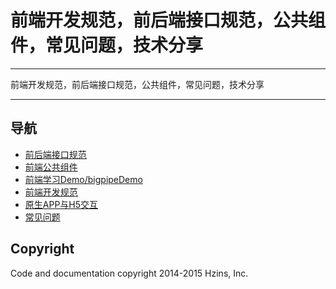 # 前端开发规范，前后端接口规范，公共组件，常见问题，技术分享

---

前端开发规范，前后端接口规范，公共组件，常见问题，技术分享

---



## 导航
      
- [前后端接口规范](http://techdoc.oa.com/FrontDev/Public/tree/master/%E5%89%8D%E5%90%8E%E7%AB%AF%E6%8E%A5%E5%8F%A3%E8%A7%84%E8%8C%83)
- [前端公共组件](http://techdoc.oa.com/FrontDev/Public/tree/master/%E5%89%8D%E7%AB%AF%E5%85%AC%E5%85%B1%E7%BB%84%E4%BB%B6)
- [前端学习Demo/bigpipeDemo](http://techdoc.oa.com/FrontDev/Public/tree/master/%E5%89%8D%E7%AB%AF%E5%AD%A6%E4%B9%A0Demo/bigpipeDemo)  
- [前端开发规范](http://techdoc.oa.com/FrontDev/Public/tree/master/%E5%89%8D%E7%AB%AF%E5%BC%80%E5%8F%91%E8%A7%84%E8%8C%83)
- [原生APP与H5交互](http://techdoc.oa.com/FrontDev/Public/tree/master/%E5%8E%9F%E7%94%9FAPP%E4%B8%8EH5%E4%BA%A4%E4%BA%92)
- [常见问题](http://techdoc.oa.com/FrontDev/Public/tree/master/%E5%B8%B8%E8%A7%81%E9%97%AE%E9%A2%98)










## Copyright

Code and documentation copyright 2014-2015 Hzins, Inc.